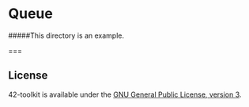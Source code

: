 Queue
=======


#####This directory is an example.


===
## License

42-toolkit is available under the [GNU General Public License, version 3](LICENSE).
